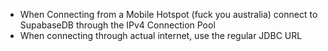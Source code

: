 -   When Connecting from a Mobile Hotspot (fuck you australia) connect to SupabaseDB through the IPv4 Connection Pool
-   When connecting through actual internet, use the regular JDBC URL
